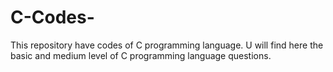 # C-Codes-
This repository have codes of C programming language.
U will find here the basic and medium level of C programming language questions.
